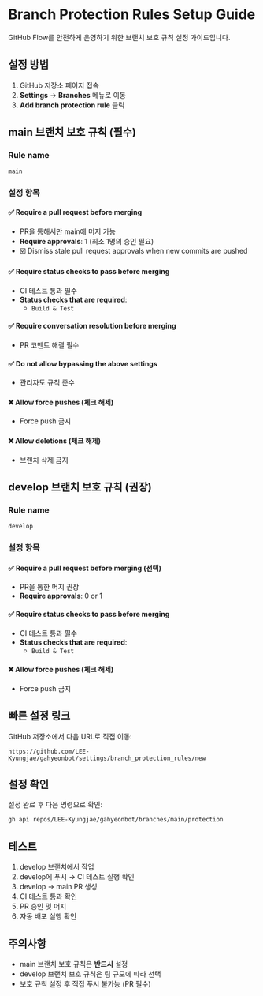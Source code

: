 # Branch Protection Rules Setup Guide

GitHub Flow를 안전하게 운영하기 위한 브랜치 보호 규칙 설정 가이드입니다.

## 설정 방법

1. GitHub 저장소 페이지 접속
2. **Settings** → **Branches** 메뉴로 이동
3. **Add branch protection rule** 클릭

## main 브랜치 보호 규칙 (필수)

### Rule name
```
main
```

### 설정 항목

#### ✅ Require a pull request before merging
- PR을 통해서만 main에 머지 가능
- **Require approvals**: 1 (최소 1명의 승인 필요)
- ☑️ Dismiss stale pull request approvals when new commits are pushed

#### ✅ Require status checks to pass before merging
- CI 테스트 통과 필수
- **Status checks that are required**:
  - `Build & Test`

#### ✅ Require conversation resolution before merging
- PR 코멘트 해결 필수

#### ✅ Do not allow bypassing the above settings
- 관리자도 규칙 준수

#### ❌ Allow force pushes (체크 해제)
- Force push 금지

#### ❌ Allow deletions (체크 해제)
- 브랜치 삭제 금지

## develop 브랜치 보호 규칙 (권장)

### Rule name
```
develop
```

### 설정 항목

#### ✅ Require a pull request before merging (선택)
- PR을 통한 머지 권장
- **Require approvals**: 0 or 1

#### ✅ Require status checks to pass before merging
- CI 테스트 통과 필수
- **Status checks that are required**:
  - `Build & Test`

#### ❌ Allow force pushes (체크 해제)
- Force push 금지

## 빠른 설정 링크

GitHub 저장소에서 다음 URL로 직접 이동:
```
https://github.com/LEE-Kyungjae/gahyeonbot/settings/branch_protection_rules/new
```

## 설정 확인

설정 완료 후 다음 명령으로 확인:
```bash
gh api repos/LEE-Kyungjae/gahyeonbot/branches/main/protection
```

## 테스트

1. develop 브랜치에서 작업
2. develop에 푸시 → CI 테스트 실행 확인
3. develop → main PR 생성
4. CI 테스트 통과 확인
5. PR 승인 및 머지
6. 자동 배포 실행 확인

## 주의사항

- main 브랜치 보호 규칙은 **반드시** 설정
- develop 브랜치 보호 규칙은 팀 규모에 따라 선택
- 보호 규칙 설정 후 직접 푸시 불가능 (PR 필수)
